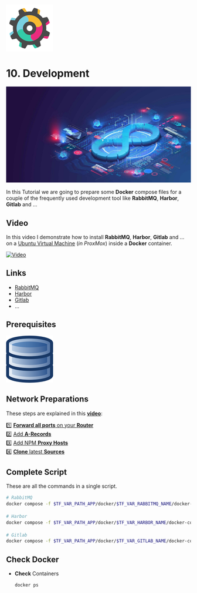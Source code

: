 ![Development Logo](_assets/images/development.png)
# 10. Development

![Development Banner](_assets/images/development_banner.png)

In this Tutorial we are going to prepare some **Docker** compose files for a couple of the frequently used development tool like **RabbitMQ**, **Harbor**, **Gitlab** and ...

## Video

In this video I demonstrate how to install **RabbitMQ**, **Harbor**, **Gitlab** and ... on a [Ubuntu Virtual Machine](../01_setting_up_a_cheap_home_lab_with_proxmox/018_ubuntu/README.md) (*in ProxMox*) inside a **Docker** container.

[![Video](_assets/images/development_video.png)](https://youtu.be/XXXXXXXXXXXXX)

## Links

- [RabbitMQ](https://rabbitmq.com)
- [Harbor](https://bitnami.com/stack/harbor)
- [Gitlab](https://gitlab.com)
- ...

## Prerequisites

[![05. Databases](../05_databases/_assets/images/database.png)](../05_databases/README.md)

## Network Preparations

These steps are explained in this **[video](https://youtu.be/8UoNDwNV4R8)**:

1️⃣ [**Forward all ports** on your **Router**](../05_databases/README.md#forward-ports-router) \
2️⃣ [Add **A-Records**](../05_databases/README.md#add-a-record) \
3️⃣ [Add NPM **Proxy Hosts**](../05_databases/README.md#npm-proxy-host) \
4️⃣ [**Clone** latest **Sources**](../05_databases/README.md#latest-sources)

## Complete Script

These are all the commands in a single script.
  ```bash
  # RabbitMQ
  docker compose -f $TF_VAR_PATH_APP/docker/$TF_VAR_RABBITMQ_NAME/docker-compose.yaml up -d

  # Harbor
  docker compose -f $TF_VAR_PATH_APP/docker/$TF_VAR_HARBOR_NAME/docker-compose.yaml up -d

  # Gitlab
  docker compose -f $TF_VAR_PATH_APP/docker/$TF_VAR_GITLAB_NAME/docker-compose.yaml up -d
  ```

## Check Docker

- **Check** Containers
  ```bash
  docker ps
  ```
